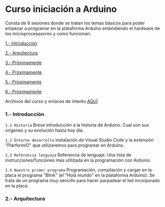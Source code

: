 # Curso iniciación a Arduino
Consta de 6 sesiones donde se tratan los temas básicos para poder empezar a programar en la plataforma Arduino entendiendo el hardware de los microprocesasores y como funcionan.

[1.- Introducción](#1--introducci%C3%B3n)

[2.- Arquitectura](#2--arquitectura)

[3.- Próximamente](/)

[4.- Próximamente](/)

[5.- Próximamente](/)

[6.- Próximamente](/)

Archivos del curso y enlaces de interés [AQUÍ]()



### 1.- Introducción


  `1.1 Historia` Breve introducción a la historia de Arduino. Cual son sus orígenes y su evolución hasta hoy día.

  `1.2 Entorno desarrollo` Instalación de Visual Studio Code y la extensión "PlarformIO" que utilizaremos para programar en Arduino.

  `1.3 Referencia lenguaje` Referencia de lenguaje. Una lista de instrucciones/funciones mas utilizada en la programación con Arduino.

  `1.4 Nuestro primer programa` Programación, compilación y cargar en la placa el programa "Blink" (el "Hola mundo" en la plataforma Arduino). Se trata de un programa muy sencillo para hacer parpadear el led incorporado en la placa.


### 2.- Arquitectura

